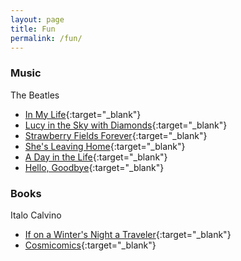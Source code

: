 ```yaml
---
layout: page
title: Fun
permalink: /fun/
---
```


### Music
The Beatles
* [In My Life](){:target="_blank"}
* [Lucy in the Sky with Diamonds](https://www.youtube.com/watch?v=2RoA0QTZ-bM){:target="_blank"}
* [Strawberry Fields Forever](https://www.youtube.com/watch?v=8UQK-UcRezE){:target="_blank"}
* [She's Leaving Home](https://www.youtube.com/watch?v=Dypv4SLyAfg){:target="_blank"}
* [A Day in the Life](https://www.youtube.com/watch?v=usNsCeOV4GM){:target="_blank"}
* [Hello, Goodbye](https://www.youtube.com/watch?v=rblYSKz_VnI){:target="_blank"}

### Books
Italo Calvino
* [If on a Winter's Night a Traveler](https://www.goodreads.com/book/show/374233.If_on_a_Winter_s_Night_a_Traveler){:target="_blank"}
* [Cosmicomics](https://www.goodreads.com/book/show/59780.Cosmicomics?ac=1){:target="_blank"}
